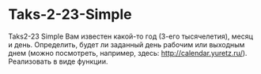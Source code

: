 # Taks-2-23-Simple
Taks2-23 Simple Вам известен какой-то год (3-его тысячелетия), месяц и день. Определить, будет ли заданный день рабочим или выходным днем (можно посмотреть, например, здесь: http://calendar.yuretz.ru/). Реализовать в виде функции.
